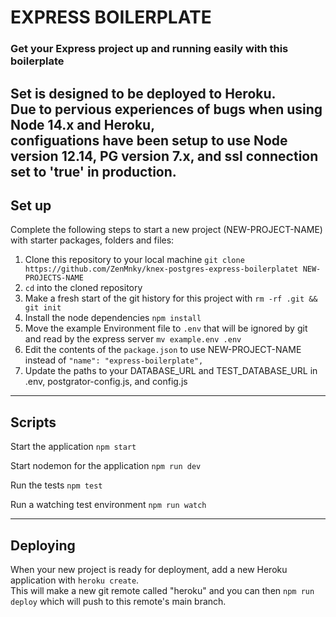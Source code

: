 # EXPRESS BOILERPLATE

### Get your Express project up and running easily with this boilerplate
Set is designed to be deployed to Heroku.   
Due to pervious experiences of bugs when using Node 14.x and Heroku,   
configuations have been setup to use Node version 12.14, PG version 7.x, and ssl connection set to 'true' in production.
---

## Set up

Complete the following steps to start a new project (NEW-PROJECT-NAME) with starter packages, folders and files:

1. Clone this repository to your local machine `git clone https://github.com/ZenMnky/knex-postgres-express-boilerplatet NEW-PROJECTS-NAME`
2. `cd` into the cloned repository
3. Make a fresh start of the git history for this project with `rm -rf .git && git init`
4. Install the node dependencies `npm install`
5. Move the example Environment file to `.env` that will be ignored by git and read by the express server `mv example.env .env`
6. Edit the contents of the `package.json` to use NEW-PROJECT-NAME instead of `"name": "express-boilerplate",`
7. Update the paths to your DATABASE_URL and TEST_DATABASE_URL in .env, postgrator-config.js, and config.js


---

## Scripts

Start the application `npm start`

Start nodemon for the application `npm run dev`

Run the tests `npm test`

Run a watching test environment `npm run watch`

---

## Deploying

When your new project is ready for deployment, add a new Heroku application with `heroku create`.  
This will make a new git remote called "heroku" and you can then `npm run deploy` which will push to this remote's main branch.
